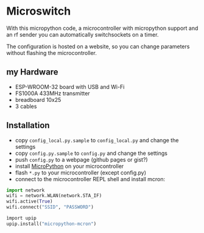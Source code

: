# Microswitch

With this micropython code, a microcontroller with micropython support and an rf sender you can automatically switchsockets on a timer.

The configuration is hosted on a website, so you can change parameters without flashing the microcontroller.

## my Hardware

- ESP-WROOM-32 board with USB and Wi-Fi
- FS1000A 433MHz transmitter
- breadboard 10x25
- 3 cables

## Installation

- copy `config_local.py.sample` to `config_local.py` and change the settings
- copy `config.py.sample` to `config.py` and change the settings
- push `config.py` to a webpage (github pages or gist?)
- install [MicroPython](https://micropython.org/download/]) on your microcontroller
- flash `*.py` to your microcontroller (except config.py)
- connect to the microcontroller REPL shell and install mcron:

```python
import network
wifi = network.WLAN(network.STA_IF)
wifi.active(True)
wifi.connect("SSID", "PASSWORD")

ìmport upip
upip.install("micropython-mcron")
```